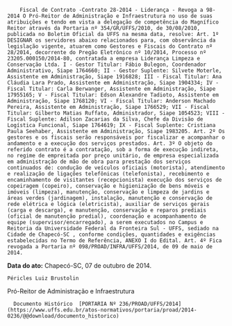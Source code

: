         Fiscal de Contrato -Contrato 28-2014 - Liderança - Revoga a 98-2014 O Pró-Reitor de Administração e Infraestrutura no uso de suas atribuições e tendo em vista a delegação de competência do Magnífico Reitor através da Portaria nº 354/GR/UFFS/2010, de 30/08/2010, publicada no Boletim Oficial da UFFS na mesma data, resolve: Art. 1º DESIGNAR os servidores abaixo relacionados para, com observância da legislação vigente, atuarem como Gestores e Fiscais do Contrato nº 28/2014, decorrente do Pregão Eletrônico nº 10/2014, Processo nº 23205.000150/2014-80, contratada a empresa Liderança Limpeza e Conservação Ltda. I - Gestor Titular: Fábio Bulegon, Coordenador Administrativo, Siape 1764660; II - Gestor Suplente: Silvete Moterle, Assistente em Administração, Siape 1916828; III - Fiscal Titular: Ana Cláudia Lara Prado, Assistente em Administração, Siape 1904334; IV - Fiscal Titular: Carla Berwanger, Assistente em Administração, Siape 17955165; V - Fiscal Titular: Edson Alexandre Tadioto, Assistente em Administração, Siape 1768120; VI - Fiscal Titular: Anderson Machado Pereira, Assistente em Administração, Siape 1766529; VII - Fiscal Titular: Gilberto Matias Ruffato, Administrador, Siape 1054523; VIII - Fiscal Suplente: Adilson Zacarias da Silva, Chefe da Divisão de Logística Funcional, Siape 1764619; IX - Fiscal Suplente: Cristiana Paula Seehaber, Assistente em Administração, Siape 1983205. Art. 2º Os gestores e os fiscais serão responsáveis por fiscalizar e acompanhar o andamento e a execução dos serviços prestados. Art. 3º O objeto do referido contrato é a contratação, sob a forma de execução indireta, no regime de empreitada por preço unitário, de empresa especializada em administração de mão de obra para prestação dos serviços continuados de: condução de veículos oficiais (motorista), atendimento e realização de ligações telefônicas (telefonista), recebimento e encaminhamento de visitantes (recepcionista) execução dos serviços de copeiragem (copeiro), conservação e higienização de bens móveis e imóveis (limpeza), manutenção, conservação e limpeza de jardins e áreas verdes (jardinagem), instalação, manutenção e conservação de rede elétrica e lógica (eletricista), auxiliar de serviços gerais (carga e descarga), e manutenção, conservação e reparos prediais (oficial de manutenção predial), coordenação e acompanhamento de equipe (supervisor/encarregado), a serem executados no Campus e Reitoria da Universidade Federal da Fronteira Sul - UFFS, sediado na Cidade de Chapecó-SC , conforme condições, quantidades e exigências estabelecidas no Termo de Referência, ANEXO I do Edital. Art. 4º Fica revogada a Portaria nº 098/PROAD/INFRA/UFFS/2014, de 09 de maio de 2014. 

   **Data do ato:** Chapecó-SC, 07 de outubro de 2014.   
 

    Péricles Luiz Brustolin   
 Pró-Reitor de Administração e Infraestrutura 

      Documento Histórico  [PORTARIA Nº 236/PROAD/UFFS/2014](https://www.uffs.edu.br/atos-normativos/portaria/proad/2014-0236/@@download/documento_historico)     
      